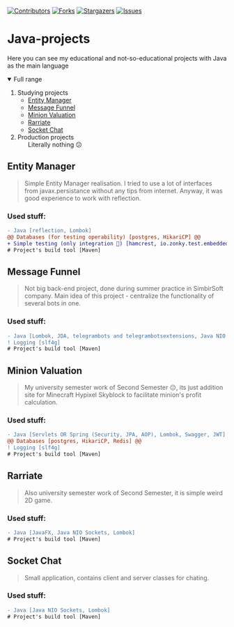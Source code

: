 <!--
*** I took another user's excellent readme as the basis, 
*** because you have to start somewhere! Many thanks 
*** to him for providing the material 🙂
*** https://github.com/othneildrew/Best-README-Template
-->


<!-- PROJECT SHIELDS -->
[![Contributors][contributors-shield]][contributors-url]
[![Forks][forks-shield]][forks-url]
[![Stargazers][stars-shield]][stars-url]
[![Issues][issues-shield]][issues-url]

<!--ReadME Header-->
# Java-projects
Here you can see my educational and not-so-educational projects with Java as the main language


<details open="open">
  <summary>Full range</summary>
  <ol>
    <li>
      <a>Studying projects</a>
      <ul>
        <li><a href="#entity-manager">Entity Manager</a></li>
        <li><a href="#message-funnel">Message Funnel</a></li>
        <li><a href="#minion-valuation">Minion Valuation</a></li>
        <li><a href="#rarriate">Rarriate</a></li>
        <li><a href="#socket-chat">Socket Chat</a></li>
      </ul>
    </li>
    <li>
      <a>Production projects</a>
      <ul>
         Literally nothing 😕
      </ul>
    </li>
  </ol>
</details>

<!--Entity Manager-->
## Entity Manager

> Simple Entity Manager realisation. I tried to use a lot of interfaces from javax.persistance without any tips from internet. Anyway, it was good experience to work with reflection.

### Used stuff:
```diff
- Java [reflection, Lombok]
@@ Databases (for testing operability) [postgres, HikariCP] @@
+ Simple testing (only integration 🙁) [hamcrest, io.zonky.test.embedded-postgres, junit]
# Project's build tool [Maven]
```

<!--Message Funnel-->
## Message Funnel

> Not big back-end project, done during summer practice in SimbirSoft company. Main idea of this project - centralize the functionality of several bots in one.

### Used stuff:
```diff
- Java [Lombok, JDA, telegrambots and telegrambotsextensions, Java NIO Sockets]
! Logging [slf4g]
# Project's build tool [Maven]
```

<!--Minion Valuation-->
## Minion Valuation

> My university semester work of Second Semester 😐, its just addition site for Minecraft Hypixel Skyblock to facilitate minion's profit calculation.

### Used stuff:
```diff
- Java [Servlets OR Spring (Security, JPA, AOP), Lombok, Swagger, JWT]
@@ Databases [postgres, HikariCP, Redis] @@
! Logging [slf4g]
# Project's build tool [Maven]
```
<!--Rarriate-->
## Rarriate

> Also university semester work of Second Semester, it is simple weird 2D game.

### Used stuff:
```diff
- Java [JavaFX, Java NIO Sockets, Lombok]
# Project's build tool [Maven]
```

<!--Socket Chat-->
## Socket Chat

> Small application, contains client and server classes for chating.

### Used stuff:
```diff
- Java [Java NIO Sockets, Lombok]
# Project's build tool [Maven]
```



<!-- MARKDOWN LINKS-->
<!-- https://www.markdownguide.org/basic-syntax/#reference-style-links -->
[contributors-shield]: https://img.shields.io/github/contributors/OneWayDream/Java-Projects.svg?style=for-the-badge
[contributors-url]: https://github.com/OneWayDream/Java-projects/graphs/contributors
[forks-shield]: https://img.shields.io/github/forks/OneWayDream/Java-Projects.svg?style=for-the-badge
[forks-url]: https://github.com/OneWayDream/Java-projects/network/members
[stars-shield]: https://img.shields.io/github/stars/OneWayDream/Java-Projects.svg?style=for-the-badge
[stars-url]: https://github.com/OneWayDream/Java-projects/stargazers
[issues-shield]: https://img.shields.io/github/issues/OneWayDream/Java-Projects.svg?style=for-the-badge
[issues-url]: https://github.com/OneWayDream/Java-projects/issues
